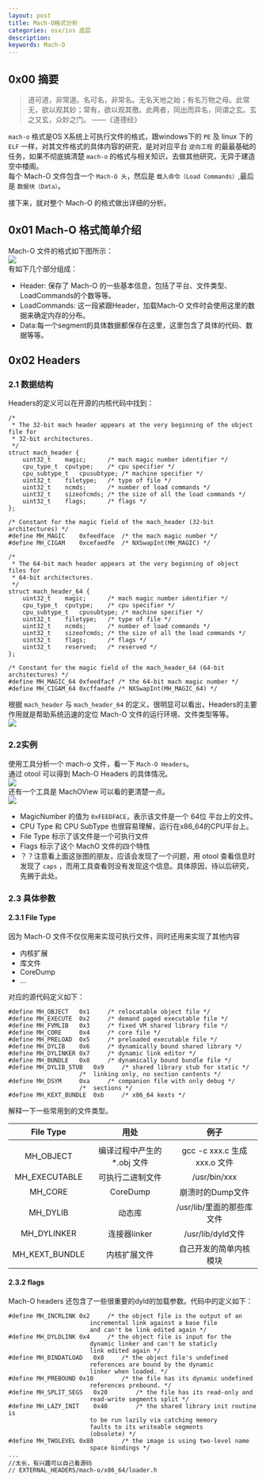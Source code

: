 ```yaml
---
layout: post
title: Mach-O格式分析
categories: osx/ios 底层
description: 
keywords: Mach-O
---
```





## 0x00 摘要
> 道可道，非常道。名可名，非常名。无名天地之始；有名万物之母。此常无，欲以观其妙；常有，欲以观其徼。此两者，同出而异名，同谓之玄。玄之又玄，众妙之门。
> ——《道德经》  

`mach-o` 格式是OS X系统上可执行文件的格式，跟windows下的 `PE` 及 linux 下的 `ELF` 一样，对其文件格式的具体内容的研究，是对对应平台 `逆向工程` 的最最基础的任务，如果不彻底搞清楚 `mach-o` 的格式与相关知识，去做其他研究，无异于建造空中楼阁。  
每个 Mach-O 文件包含一个 `Mach-O 头`，然后是 `载入命令（Load Commands）`,最后是 `数据块（Data）`。  

接下来，就对整个 Mach-O 的格式做出详细的分析。  
## 0x01 Mach-O 格式简单介绍
Mach-O 文件的格式如下图所示：  
![](/images/posts/macho/macho_header.jpg)  
有如下几个部分组成：  
* Header: 保存了 Mach-O 的一些基本信息，包括了平台、文件类型、LoadCommands的个数等等。
* LoadCommands: 这一段紧跟Header，加载Mach-O 文件时会使用这里的数据来确定内存的分布。
* Data:每一个segment的具体数据都保存在这里，这里包含了具体的代码、数据等等。  

## 0x02 Headers  
### 2.1 数据结构  
Headers的定义可以在开源的内核代码中找到：  

```
/*
 * The 32-bit mach header appears at the very beginning of the object file for
 * 32-bit architectures.
 */
struct mach_header {
	uint32_t	magic;		/* mach magic number identifier */
	cpu_type_t	cputype;	/* cpu specifier */
	cpu_subtype_t	cpusubtype;	/* machine specifier */
	uint32_t	filetype;	/* type of file */
	uint32_t	ncmds;		/* number of load commands */
	uint32_t	sizeofcmds;	/* the size of all the load commands */
	uint32_t	flags;		/* flags */
};

/* Constant for the magic field of the mach_header (32-bit architectures) */
#define	MH_MAGIC	0xfeedface	/* the mach magic number */
#define MH_CIGAM	0xcefaedfe	/* NXSwapInt(MH_MAGIC) */

/*
 * The 64-bit mach header appears at the very beginning of object files for
 * 64-bit architectures.
 */
struct mach_header_64 {
	uint32_t	magic;		/* mach magic number identifier */
	cpu_type_t	cputype;	/* cpu specifier */
	cpu_subtype_t	cpusubtype;	/* machine specifier */
	uint32_t	filetype;	/* type of file */
	uint32_t	ncmds;		/* number of load commands */
	uint32_t	sizeofcmds;	/* the size of all the load commands */
	uint32_t	flags;		/* flags */
	uint32_t	reserved;	/* reserved */
};

/* Constant for the magic field of the mach_header_64 (64-bit architectures) */
#define MH_MAGIC_64 0xfeedfacf /* the 64-bit mach magic number */
#define MH_CIGAM_64 0xcffaedfe /* NXSwapInt(MH_MAGIC_64) */
```  

根据 `mach_header` 与 `mach_header_64` 的定义，很明显可以看出，Headers的主要作用就是帮助系统迅速的定位 Mach-O 文件的运行环境、文件类型等等。  
![](/images/posts/macho/header_detail.png)   

### 2.2实例
使用工具分析一个 mach-o 文件，看一下 `Mach-O Headers`。  
通过 otool 可以得到 Mach-O Headers 的具体情况。  
![](/images/posts/macho/header_detail.png)  
还有一个工具是 MachOView 可以看的更清楚一点。  
![](/images/posts/macho/tool_show_header.png)  
* MagicNumber 的值为 `0xFEEDFACE`，表示该文件是一个 64位 平台上的文件。
* CPU Type 和 CPU SubType 也很容易理解，运行在x86_64的CPU平台上。
* File Type 标示了该文件是一个可执行文件
* Flags 标示了这个 MachO 文件的四个特性  
* ？？注意看上面这张图的朋友，应该会发现了一个问题，用 otool 查看信息时发现了 `caps` ，而用工具查看则没有发现这个信息。具体原因，待以后研究，先搁于此处。

### 2.3 具体参数  
#### 2.3.1 File Type  
因为 Mach-O 文件不仅仅用来实现可执行文件，同时还用来实现了其他内容  
* 内核扩展
* 库文件
* CoreDump
* ...  

对应的源代码定义如下：  

```
#define	MH_OBJECT	0x1		/* relocatable object file */
#define	MH_EXECUTE	0x2		/* demand paged executable file */
#define	MH_FVMLIB	0x3		/* fixed VM shared library file */
#define	MH_CORE		0x4		/* core file */
#define	MH_PRELOAD	0x5		/* preloaded executable file */
#define	MH_DYLIB	0x6		/* dynamically bound shared library */
#define	MH_DYLINKER	0x7		/* dynamic link editor */
#define	MH_BUNDLE	0x8		/* dynamically bound bundle file */
#define	MH_DYLIB_STUB	0x9		/* shared library stub for static */
					/*  linking only, no section contents */
#define	MH_DSYM		0xa		/* companion file with only debug */
					/*  sections */
#define	MH_KEXT_BUNDLE	0xb		/* x86_64 kexts */
```  
解释一下一些常用到的文件类型。  

| File Type | 用处 | 例子 |
| :-: | :-: | :-: |
|  |  |  |
| MH_OBJECT | 编译过程中产生的 *.obj 文件 | gcc -c xxx.c 生成 xxx.o 文件 |
| MH_EXECUTABLE | 可执行二进制文件 | /usr/bin/xxx |
| MH_CORE | CoreDump | 崩溃时的Dump文件 |
| MH_DYLIB | 动态库 | /usr/lib/里面的那些库文件 |
| MH_DYLINKER | 连接器linker | /usr/lib/dyld文件 |
| MH_KEXT_BUNDLE | 内核扩展文件 | 自己开发的简单内核模块 |  

#### 2.3.2 flags  
Mach-O headers 还包含了一些很重要的dyld的加载参数。代码中的定义如下：  

```
#define	MH_INCRLINK	0x2		/* the object file is the output of an
					   incremental link against a base file
					   and can't be link edited again */
#define MH_DYLDLINK	0x4		/* the object file is input for the
					   dynamic linker and can't be staticly
					   link edited again */
#define MH_BINDATLOAD	0x8		/* the object file's undefined
					   references are bound by the dynamic
					   linker when loaded. */
#define MH_PREBOUND	0x10		/* the file has its dynamic undefined
					   references prebound. */
#define MH_SPLIT_SEGS	0x20		/* the file has its read-only and
					   read-write segments split */
#define MH_LAZY_INIT	0x40		/* the shared library init routine is
					   to be run lazily via catching memory
					   faults to its writeable segments
					   (obsolete) */
#define MH_TWOLEVEL	0x80		/* the image is using two-level name
					   space bindings */
...
//太长，有兴趣可以自己看源码
// EXTERNAL_HEADERS/mach-o/x86_64/loader.h
```


